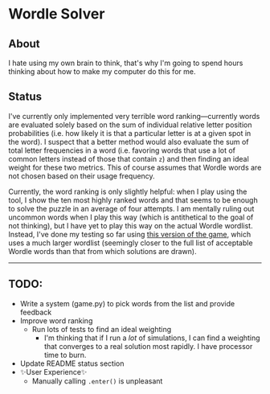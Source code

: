 # Wordle Solver
## About
I hate using my own brain to think, that's why I'm going to spend hours thinking about how to make my computer do this for me.

## Status
I've currently only implemented very terrible word ranking—currently words are evaluated solely based on the sum of individual relative letter position probabilities
(i.e. how likely it is that a particular letter is at a given spot in the word).
I suspect that a better method would also evaluate the sum of total letter frequencies in a word (i.e. favoring words that use a lot of common letters instead of those that contain `z`)
and then finding an ideal weight for these two metrics. This of course assumes that Wordle words are not chosen based on their usage frequency.

Currently, the word ranking is only slightly helpful: when I play using the tool, I show the ten most highly ranked words and that seems to be enough to solve the puzzle in an average of four attempts.
I am mentally ruling out uncommon words when I play this way (which is antithetical to the goal of not thinking), but I have yet to play this way on the actual Wordle wordlist.
Instead, I've done my testing so far using [this version of the game](https://octokatherine.github.io/word-master/), which uses a much larger wordlist (seemingly closer to the full list of acceptable Wordle words than that from which solutions are drawn).

---
## TODO:
* Write a system (game.py) to pick words from the list and provide feedback
* Improve word ranking
	* Run lots of tests to find an ideal weighting
		* I'm thinking that if I run a _lot_ of simulations, I can find a weighting that converges to a real solution most rapidly. I have processor time to burn.
* Update README status section
* ✨User Experience✨
	* Manually calling `.enter()` is unpleasant
